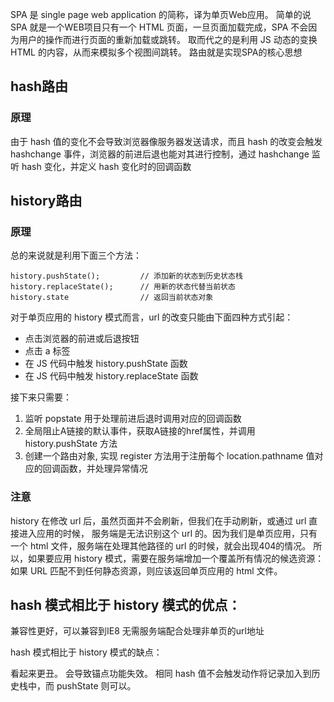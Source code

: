 SPA 是 single page web application 的简称，译为单页Web应用。
简单的说 SPA 就是一个WEB项目只有一个 HTML 页面，一旦页面加载完成，SPA 不会因为用户的操作而进行页面的重新加载或跳转。
取而代之的是利用 JS 动态的变换 HTML 的内容，从而来模拟多个视图间跳转。
路由就是实现SPA的核心思想

## hash路由

### 原理
由于 hash 值的变化不会导致浏览器像服务器发送请求，而且 hash 的改变会触发 hashchange 事件，浏览器的前进后退也能对其进行控制，通过 hashchange 监听 hash 变化，并定义 hash 变化时的回调函数

## history路由

### 原理
总的来说就是利用下面三个方法：
```
history.pushState();         // 添加新的状态到历史状态栈
history.replaceState();      // 用新的状态代替当前状态
history.state                // 返回当前状态对象
```
对于单页应用的 history 模式而言，url 的改变只能由下面四种方式引起：

- 点击浏览器的前进或后退按钮
- 点击 a 标签
- 在 JS 代码中触发 history.pushState 函数
- 在 JS 代码中触发 history.replaceState 函数

接下来只需要：
1. 监听 popstate 用于处理前进后退时调用对应的回调函数
2. 全局阻止A链接的默认事件，获取A链接的href属性，并调用 history.pushState 方法
3. 创建一个路由对象, 实现 register 方法用于注册每个 location.pathname 值对应的回调函数，并处理异常情况

### 注意
history 在修改 url 后，虽然页面并不会刷新，但我们在手动刷新，或通过 url 直接进入应用的时候，
服务端是无法识别这个 url 的。因为我们是单页应用，只有一个 html 文件，服务端在处理其他路径的 url 的时候，就会出现404的情况。
所以，如果要应用 history 模式，需要在服务端增加一个覆盖所有情况的候选资源：如果 URL 匹配不到任何静态资源，则应该返回单页应用的 html 文件。

## hash 模式相比于 history 模式的优点：

兼容性更好，可以兼容到IE8
无需服务端配合处理非单页的url地址

hash 模式相比于 history 模式的缺点：

看起来更丑。
会导致锚点功能失效。
相同 hash 值不会触发动作将记录加入到历史栈中，而 pushState 则可以。